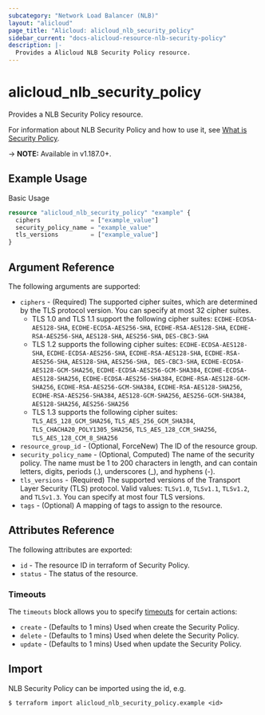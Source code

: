 ```yaml
---
subcategory: "Network Load Balancer (NLB)"
layout: "alicloud"
page_title: "Alicloud: alicloud_nlb_security_policy"
sidebar_current: "docs-alicloud-resource-nlb-security-policy"
description: |-
  Provides a Alicloud NLB Security Policy resource.
---
```


# alicloud\_nlb\_security\_policy

Provides a NLB Security Policy resource.

For information about NLB Security Policy and how to use it, see [What is Security Policy](https://www.alibabacloud.com/help/en/server-load-balancer/latest/createsecuritypolicy-nlb).

-> **NOTE:** Available in v1.187.0+.

## Example Usage

Basic Usage

```terraform
resource "alicloud_nlb_security_policy" "example" {
  ciphers              = ["example_value"]
  security_policy_name = "example_value"
  tls_versions         = ["example_value"]
}
```

## Argument Reference

The following arguments are supported:

* `ciphers` - (Required) The supported cipher suites, which are determined by the TLS protocol version. You can specify at most 32 cipher suites.
  - TLS 1.0 and TLS 1.1 support the following cipher suites: `ECDHE-ECDSA-AES128-SHA`, `ECDHE-ECDSA-AES256-SHA`, `ECDHE-RSA-AES128-SHA`, `ECDHE-RSA-AES256-SHA`, `AES128-SHA`, `AES256-SHA`, `DES-CBC3-SHA`
  - TLS 1.2 supports the following cipher suites: `ECDHE-ECDSA-AES128-SHA`, `ECDHE-ECDSA-AES256-SHA`, `ECDHE-RSA-AES128-SHA`, `ECDHE-RSA-AES256-SHA`, `AES128-SHA`, `AES256-SHA, DES-CBC3-SHA`, `ECDHE-ECDSA-AES128-GCM-SHA256`, `ECDHE-ECDSA-AES256-GCM-SHA384`, `ECDHE-ECDSA-AES128-SHA256`, `ECDHE-ECDSA-AES256-SHA384`, `ECDHE-RSA-AES128-GCM-SHA256`, `ECDHE-RSA-AES256-GCM-SHA384`, `ECDHE-RSA-AES128-SHA256`, `ECDHE-RSA-AES256-SHA384`, `AES128-GCM-SHA256`, `AES256-GCM-SHA384`, `AES128-SHA256`, `AES256-SHA256`
  - TLS 1.3 supports the following cipher suites: `TLS_AES_128_GCM_SHA256`, `TLS_AES_256_GCM_SHA384`, `TLS_CHACHA20_POLY1305_SHA256`, `TLS_AES_128_CCM_SHA256`, `TLS_AES_128_CCM_8_SHA256`
* `resource_group_id` - (Optional, ForceNew) The ID of the resource group.
* `security_policy_name` - (Optional, Computed) The name of the security policy. The name must be 1 to 200 characters in length, and can contain letters, digits, periods (.), underscores (_), and hyphens (-).
* `tls_versions` - (Required) The supported versions of the Transport Layer Security (TLS) protocol. Valid values: `TLSv1.0`, `TLSv1.1`, `TLSv1.2`, and `TLSv1.3`. You can specify at most four TLS versions.
* `tags` - (Optional) A mapping of tags to assign to the resource.

## Attributes Reference

The following attributes are exported:

* `id` - The resource ID in terraform of Security Policy. 
* `status` - The status of the resource.

### Timeouts

The `timeouts` block allows you to specify [timeouts](https://www.terraform.io/docs/configuration-0-11/resources.html#timeouts) for certain actions:

* `create` - (Defaults to 1 mins) Used when create the Security Policy.
* `delete` - (Defaults to 1 mins) Used when delete the Security Policy.
* `update` - (Defaults to 1 mins) Used when update the Security Policy.

## Import

NLB Security Policy can be imported using the id, e.g.

```shell
$ terraform import alicloud_nlb_security_policy.example <id>
```